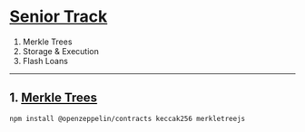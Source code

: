 # [Senior Track](https://www.learnweb3.io/tracks/senior)

1. Merkle Trees
2. Storage & Execution
3. Flash Loans

***
## 1. [Merkle Trees](https://www.learnweb3.io/tracks/senior/merkle-trees)

```sh
npm install @openzeppelin/contracts keccak256 merkletreejs
```

